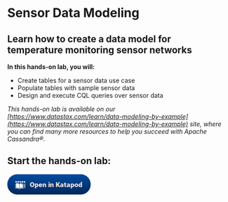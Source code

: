 # Sensor Data Modeling

## Learn how to create a data model for temperature monitoring sensor networks

**In this hands-on lab, you will:**
* Create tables for a sensor data use case 
* Populate tables with sample sensor data
* Design and execute CQL queries over sensor data

_This hands-on lab is available on our [https://www.datastax.com/learn/data-modeling-by-example](https://www.datastax.com/learn/data-modeling-by-example) site, where you can find many more resources to help you succeed with Apache Cassandra®._

## Start the hands-on lab:

[![Open in KataPod](https://github.com/DataStax-Academy/katapod-shared-assets/blob/main/images/open-in-katapod.png)](https://gitpod.io/#https://github.com/DataStax-Academy/data-modeling-sensor-data/)

